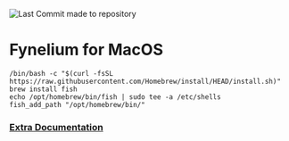 ![Last Commit made to repository](https://img.shields.io/github/last-commit/MrGrappleMan/Fynelium-DW?style=for-the-badge)
# Fynelium for MacOS

```
/bin/bash -c "$(curl -fsSL https://raw.githubusercontent.com/Homebrew/install/HEAD/install.sh)"
brew install fish
echo /opt/homebrew/bin/fish | sudo tee -a /etc/shells
fish_add_path "/opt/homebrew/bin/"

```

### [Extra Documentation](https://www.notion.so/MacOS-27642d161cf980cb9b8ee41dcabd5f31?source=copy_link)
